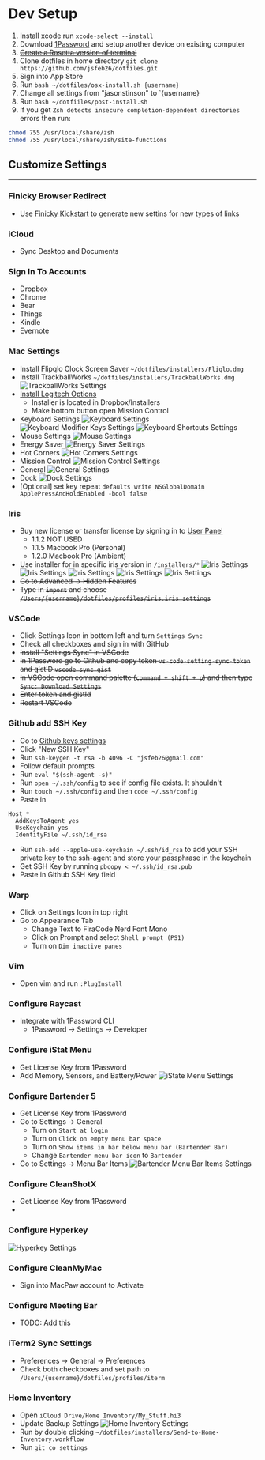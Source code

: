 # Dev Setup

1. Install xcode run `xcode-select --install`
2. Download [1Password](https://1password.com/downloads/mac/) and setup another device on existing computer
3. ~~[Create a Rosetta version of terminal](https://osxdaily.com/2020/11/18/how-run-homebrew-x86-terminal-apple-silicon-mac/)~~
4. Clone dotfiles in home directory `git clone https://github.com/jsfeb26/dotfiles.git`
5. Sign into App Store
6. Run `bash ~/dotfiles/osx-install.sh {username}`
7. Change all settings from "jasonstinson" to `{username}
8. Run `bash ~/dotfiiles/post-install.sh`
9. If you get `Zsh detects insecure completion-dependent directories` errors then run:

```bash
chmod 755 /usr/local/share/zsh
chmod 755 /usr/local/share/zsh/site-functions
```

## Customize Settings

---

### Finicky Browser Redirect

- Use [Finicky Kickstart](https://finicky-kickstart.vercel.app/) to generate new settins for new types of links

### iCloud

- Sync Desktop and Documents

### Sign In To Accounts

- Dropbox
- Chrome
- Bear
- Things
- Kindle
- Evernote

### Mac Settings

- Install Flipqlo Clock Screen Saver `~/dotfiles/installers/Fliqlo.dmg`
- Install TrackballWorks `~/dotfiles/installers/TrackballWorks.dmg`
  ![TrackballWorks Settings](settings/trackballworks.png)
- [Install Logitech Options](https://support.logi.com/hc/en-us/articles/360025297893)
  - Installer is located in Dropbox/Installers
  - Make bottom button open Mission Control
- Keyboard Settings
  ![Keyboard Settings](settings/keyboard.png)
  ![Keyboard Modifier Keys Settings](settings/keyboard_modifier-keys.png)
  ![Keyboard Shortcuts Settings](settings/keyboard_shortcuts.png)
- Mouse Settings
  ![Mouse Settings](settings/mouse.png)
- Energy Saver
  ![Energy Saver Settings](settings/energy-saver.png)
- Hot Corners
  ![Hot Corners Settings](settings/hot-corners.png)
- Mission Control
  ![Mission Control Settings](settings/mission-control.png)
- General
  ![General Settings](settings/general.png)
- Dock
  ![Dock Settings](settings/dock.png)
- [Optional] set key repeat `defaults write NSGlobalDomain ApplePressAndHoldEnabled -bool false`

### Iris

- Buy new license or transfer license by signing in to [User Panel](https://iristech.co/custom-code/user-panel/pages/my_licenses.php)
  - 1.1.2 NOT USED
  - 1.1.5 Macbook Pro (Personal)
  - 1.2.0 Macbook Pro (Ambient)
- Use installer for in specific iris version in `/installers/*`
  ![Iris Settings](settings/iris-blue-light.png)
  ![Iris Settings](settings/iris-brightness.png)
  ![Iris Settings](settings/iris-location.png)
  ![Iris Settings](settings/iris-sleep.png)
  ![Iris Settings](settings/iris-fonts.png)
- ~~Go to Advanced -> Hidden Features~~
- ~~Type in `import` and choose `/Users/{username}/dotfiles/profiles/iris.iris_settings`~~

### VSCode

- Click Settings Icon in bottom left and turn `Settings Sync`
- Check all checkboxes and sign in with GitHub
- ~~Install "Settings Sync" in VSCode~~
- ~~In 1Password go to Github and copy token `vs-code-setting-sync-token` and gistID `vscode-sync-gist`~~
- ~~In VSCode open command palette (`command + shift + p`) and then type `Sync: Download Settings`~~
- ~~Enter token and gistId~~
- ~~Restart VSCode~~

### Github add SSH Key

- Go to [Github keys settings](https://github.com/settings/keys)
- Click "New SSH Key"
- Run `ssh-keygen -t rsa -b 4096 -C "jsfeb26@gmail.com"`
- Follow default prompts
- Run `eval "$(ssh-agent -s)"`
- Run `open ~/.ssh/config` to see if config file exists. It shouldn't
- Run `touch ~/.ssh/config` and then `code ~/.ssh/config`
- Paste in

```config
Host *
  AddKeysToAgent yes
  UseKeychain yes
  IdentityFile ~/.ssh/id_rsa
```

- Run `ssh-add --apple-use-keychain ~/.ssh/id_rsa` to add your SSH private key to the ssh-agent and store your passphrase in the keychain
- Get SSH Key by running `pbcopy < ~/.ssh/id_rsa.pub`
- Paste in Github SSH Key field

### Warp

- Click on Settings Icon in top right
- Go to Appearance Tab
  - Change Text to FiraCode Nerd Font Mono
  - Click on Prompt and select `Shell prompt (PS1)`
  - Turn on `Dim inactive panes`

### Vim

- Open vim and run `:PlugInstall`

### Configure Raycast

- Integrate with 1Password CLI
  - 1Password -> Settings -> Developer

### Configure iStat Menu

- Get License Key from 1Password
- Add Memory, Sensors, and Battery/Power
  ![iState Menu Settings](settings/istat-menu.png)

### Configure Bartender 5

- Get License Key from 1Password
- Go to Settings -> General
  - Turn on `Start at login`
  - Turn on `Click on empty menu bar space`
  - Turn on `Show items in bar below menu bar (Bartender Bar)`
  - Change `Bartender menu bar icon` to `Bartender`
- Go to Settings -> Menu Bar Items
  ![Bartender Menu Bar Items Settings](settings/bartender-menu-bar-items.png)

### Configure CleanShotX

- Get License Key from 1Password
-

### Configure Hyperkey

![Hyperkey Settings](settings/hyperkey.png)

### Configure CleanMyMac

- Sign into MacPaw account to Activate

### Configure Meeting Bar

- TODO: Add this

### iTerm2 Sync Settings

- Preferences -> General -> Preferences
- Check both checkboxes and set path to `/Users/{username}/dotfiles/profiles/iterm`

### Home Inventory

- Open `iCloud Drive/Home Inventory/My_Stuff.hi3`
- Update Backup Settings
  ![Home Inventory Settings](settings/home-inventory-settings.png)
- Run by double clicking `~/dotfiles/installers/Send-to-Home-Inventory.workflow`
- Run `git co settings`
